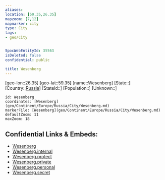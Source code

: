 ```yaml
---
aliases: 
location: [59.35,26.35]
mapzoom: [7,12] 
mapmarker: city 
type: City
tags:
- geo/City


SpocWebEntityId: 35563
isDeleted: false
confidential: public

title: Wesenberg
---
```

[geo-lon::26.35]
[geo-lat::59.35]
[name::Wesenberg]
[State::]
[Country::[Russia](geo/Continent/Europe/Russia.md)]
[StateId::]
[Population::]
[Unknown::]


```leaflet
id: Wesenberg
coordinates: [Wesenberg](geo/Continent/Europe/Russia/City/Wesenberg.md)
markerFile: [Wesenberg](geo/Continent/Europe/Russia/City/Wesenberg.md)
defaultZoom: 11 
maxZoom: 18
```


## Confidential Links & Embeds: 
- [Wesenberg](../../../../../../_public/geo/Continent/Europe/Russia/City/Wesenberg.md) 
- [Wesenberg.internal](../../../../../../_internal/geo/Continent/Europe/Russia/City/Wesenberg.internal.md) 
- [Wesenberg.protect](../../../../../../_protect/geo/Continent/Europe/Russia/City/Wesenberg.protect.md) 
- [Wesenberg.private](../../../../../../_private/geo/Continent/Europe/Russia/City/Wesenberg.private.md) 
- [Wesenberg.personal](../../../../../../_personal/geo/Continent/Europe/Russia/City/Wesenberg.personal.md) 
- [Wesenberg.secret](../../../../../../_secret/geo/Continent/Europe/Russia/City/Wesenberg.secret.md) 
